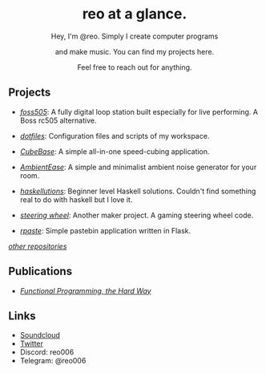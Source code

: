 <div align="center">
  <h1>reo at a glance.</h1>
  Hey, I'm @reo. Simply I create computer programs
  
  and make music. You can find my projects here.
  
  Feel free to reach out for anything.
</div>

## Projects

- [_foss505_](https://github.com/reo6/foss505):  A fully digital loop station built especially for live performing. A Boss rc505 alternative.

- [_dotfiles_](https://github.com/reo6/dotfiles):  Configuration files and scripts of my workspace.

- [_CubeBase_](https://github.com/reo6/CubeBase):  A simple all-in-one speed-cubing application.

- [_AmbientEase_](https://github.com/reo6/AmbientEase):  A simple and minimalist ambient noise generator for your room.

- [_haskellutions_](https://github.com/reo6/haskellutions): Beginner level Haskell solutions. Couldn't find something real to do with haskell but I love it.

- [_steering wheel_](https://github.com/reo6/steering-wheel): Another maker project. A gaming steering wheel code.

- [_rpaste_](https://github.com/reo6/rpaste): Simple pastebin application written in Flask.

[_other repositories_](https://github.com/reo6?tab=repositories)

## Publications

- [_Functional Programming, the Hard Way_](https://github.com/reo6/functional-programming-the-hard-way)

## Links

- [Soundcloud](https://soundcloud.com/reo-522799201)
- [Twitter](https://twitter.com/Emreasaurus)
- Discord: reo006
- Telegram: @reo006

